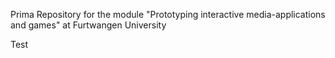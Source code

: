 Prima
Repository for the module "Prototyping interactive media-applications and games" at Furtwangen University

Test